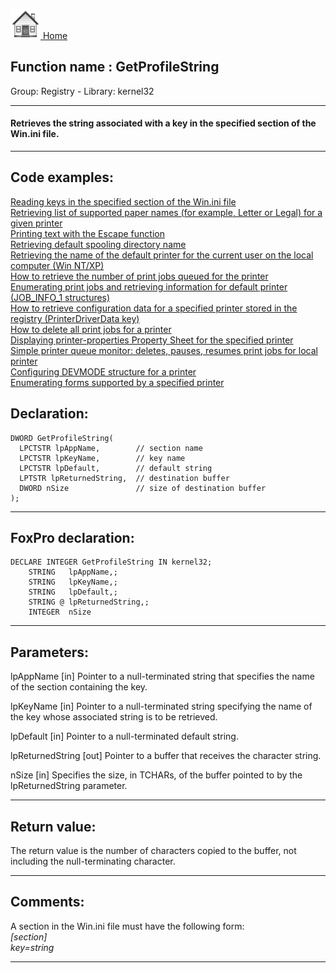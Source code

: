 [<img src="../../images/home.png"> Home ](https://github.com/VFPX/Win32API)  

## Function name : GetProfileString
Group: Registry - Library: kernel32    
***  


#### Retrieves the string associated with a key in the specified section of the Win.ini file.
***  


## Code examples:
[Reading keys in the specified section of the Win.ini file](../../samples/sample_136.md)  
[Retrieving list of supported paper names (for example, Letter or Legal) for a given printer](../../samples/sample_356.md)  
[Printing text with the Escape function](../../samples/sample_357.md)  
[Retrieving default spooling directory name](../../samples/sample_358.md)  
[Retrieving the name of the default printer for the current user on the local computer (Win NT/XP)](../../samples/sample_360.md)  
[How to retrieve the number of print jobs queued for the printer](../../samples/sample_367.md)  
[Enumerating print jobs and retrieving information for default printer (JOB_INFO_1 structures)](../../samples/sample_368.md)  
[How to retrieve configuration data for a specified printer stored in the registry (PrinterDriverData key)](../../samples/sample_369.md)  
[How to delete all print jobs for a printer](../../samples/sample_370.md)  
[Displaying printer-properties Property Sheet for the specified printer](../../samples/sample_372.md)  
[Simple printer queue monitor: deletes, pauses, resumes print jobs for local printer](../../samples/sample_373.md)  
[Configuring DEVMODE structure for a printer](../../samples/sample_384.md)  
[Enumerating forms supported by a specified printer](../../samples/sample_390.md)  

## Declaration:
```foxpro  
DWORD GetProfileString(
  LPCTSTR lpAppName,        // section name
  LPCTSTR lpKeyName,        // key name
  LPCTSTR lpDefault,        // default string
  LPTSTR lpReturnedString,  // destination buffer
  DWORD nSize               // size of destination buffer
);  
```  
***  


## FoxPro declaration:
```foxpro  
DECLARE INTEGER GetProfileString IN kernel32;
	STRING   lpAppName,;
	STRING   lpKeyName,;
	STRING   lpDefault,;
	STRING @ lpReturnedString,;
	INTEGER  nSize  
```  
***  


## Parameters:
lpAppName 
[in] Pointer to a null-terminated string that specifies the name of the section containing the key. 

lpKeyName 
[in] Pointer to a null-terminated string specifying the name of the key whose associated string is to be retrieved. 

lpDefault 
[in] Pointer to a null-terminated default string. 

lpReturnedString 
[out] Pointer to a buffer that receives the character string. 

nSize 
[in] Specifies the size, in TCHARs, of the buffer pointed to by the lpReturnedString parameter.  
***  


## Return value:
The return value is the number of characters copied to the buffer, not including the null-terminating character.  
***  


## Comments:
A section in the Win.ini file must have the following form: <Em>  
[section]  
key=string  
</Em>  
  
***  

